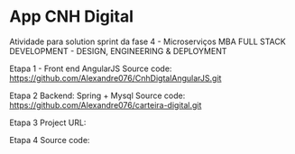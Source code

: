 # App CNH Digital

Atividade para solution sprint da fase 4 - Microserviços 
MBA FULL STACK DEVELOPMENT - DESIGN, ENGINEERING & DEPLOYMENT

Etapa 1 - Front end AngularJS
Source code: https://github.com/Alexandre076/CnhDigtalAngularJS.git

Etapa 2 
Backend: Spring + Mysql
Source code: https://github.com/Alexandre076/carteira-digital.git

Etapa 3
Project URL: 

Etapa 4
Source code:  